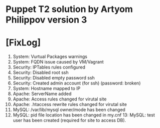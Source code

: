 Puppet T2 solution by Artyom Philippov
version 3
=========
[FixLog]
=========

1.  System: Vurtual Packages warnings
2.  System: FQDN issue caused by VM/Vagrant
3.  Security: IPTables rules configured
4.  Security: Disabled root ssh
5.  Security: Disabled empty password ssh
6.  Security: Created admin account (for ssh) (password: broken)
7.  System: Hostname mapped to IP
8.  Apache: ServerName added
9.  Apache: Access rules changed for virutal site
10. Apache: .htaccess rewrite rules changed for virutal site
11. MySQL: /var/lib/mysql owner/mode has been changed
12. MySQL: pid file location has been changed in my.cnf
13: MySQL: test user has been created (required for site to access DB).
